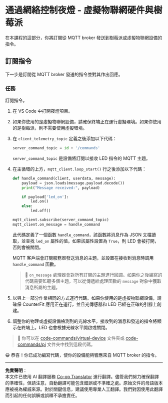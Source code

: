 <!--
CO_OP_TRANSLATOR_METADATA:
{
  "original_hash": "c527ce85d69b1a3875366ec61cbed8aa",
  "translation_date": "2025-08-26T23:09:53+00:00",
  "source_file": "1-getting-started/lessons/4-connect-internet/single-board-computer-commands.md",
  "language_code": "mo"
}
-->
# 通過網絡控制夜燈 - 虛擬物聯網硬件與樹莓派

在本課程的這部分，你將訂閱從 MQTT broker 發送到樹莓派或虛擬物聯網設備的指令。

## 訂閱指令

下一步是訂閱從 MQTT broker 發送的指令並對其作出回應。

### 任務

訂閱指令。

1. 在 VS Code 中打開夜燈項目。

1. 如果你使用的是虛擬物聯網設備，請確保終端正在運行虛擬環境。如果你使用的是樹莓派，則不需要使用虛擬環境。

1. 在 `client_telemetry_topic` 定義之後添加以下代碼：

    ```python
    server_command_topic = id + '/commands'
    ```

    `server_command_topic` 是設備將訂閱以接收 LED 指令的 MQTT 主題。

1. 在主循環的上方，`mqtt_client.loop_start()` 行之後添加以下代碼：

    ```python
    def handle_command(client, userdata, message):
        payload = json.loads(message.payload.decode())
        print("Message received:", payload)
    
        if payload['led_on']:
            led.on()
        else:
            led.off()
    
    mqtt_client.subscribe(server_command_topic)
    mqtt_client.on_message = handle_command
    ```

    此代碼定義了一個函數 `handle_command`，該函數將消息作為 JSON 文檔讀取，並查找 `led_on` 屬性的值。如果該屬性設置為 `True`，則 LED 會被打開，否則會被關閉。

    MQTT 客戶端會訂閱服務器發送消息的主題，並設置在接收到消息時調用 `handle_command` 函數。

    > 💁 `on_message` 處理器會對所有訂閱的主題進行回調。如果你之後編寫的代碼需要監聽多個主題，可以從傳遞給處理函數的 `message` 對象中獲取消息所屬的主題。

1. 以與上一部分作業相同的方式運行代碼。如果你使用的是虛擬物聯網設備，請確保 CounterFit 應用正在運行，並且光傳感器和 LED 已經在正確的引腳上創建。

1. 調整你的物理或虛擬設備檢測到的光線水平。接收到的消息和發送的指令將顯示在終端上。LED 也會根據光線水平開啟或關閉。

> 💁 你可以在 [code-commands/virtual-device](../../../../../1-getting-started/lessons/4-connect-internet/code-commands/virtual-device) 文件夾或 [code-commands/pi](../../../../../1-getting-started/lessons/4-connect-internet/code-commands/pi) 文件夾中找到這段代碼。

😀 恭喜！你已成功編寫代碼，使你的設備能夠響應來自 MQTT broker 的指令。

---

**免責聲明**：  
本文件已使用 AI 翻譯服務 [Co-op Translator](https://github.com/Azure/co-op-translator) 進行翻譯。儘管我們努力確保翻譯的準確性，但請注意，自動翻譯可能包含錯誤或不準確之處。原始文件的母語版本應被視為權威來源。對於關鍵信息，建議使用專業人工翻譯。我們對因使用此翻譯而引起的任何誤解或誤釋不承擔責任。